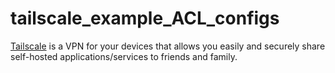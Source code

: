 # tailscale_example_ACL_configs
[Tailscale](https://github.com/tailscale/tailscale) is a VPN for your devices that allows you easily and securely share self-hosted applications/services to friends and family.
